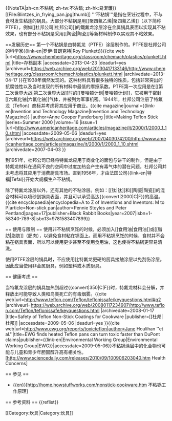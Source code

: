 {{NoteTA|zh-cn:不粘锅; zh-tw:不沾鍋; zh-hk:易潔鑊}}
[[File:Blintzes_in_frying_pan.jpg|thumb]]
'''不粘锅'''是指在烹饪过程中，不与食材发生粘连的锅具。大部分不粘锅是用[[聚四氟乙烯|聚四氟乙烯]]（以下简称PTFE），例如[[杜邦公司|杜邦公司]]的鐵氟龙涂层涂在金属锅具表面以实现其不粘效果，也有部分不粘锅是采用[[陶瓷|陶瓷]]等新材料制作以实现其不粘效果。

==发展历史==
第一个不粘锅是由特氟龙（PTFE）涂层制作的。PTFE是杜邦公司的科学家{{link-en|罗伊·普朗克特|Roy Plunkett}}<ref>{{cite web |url=https://www.chemheritage.org/classroom/chemach/plastics/plunkett.html |title=存档副本 |accessdate=2013-04-23 |deadurl=yes |archiveurl=https://web.archive.org/web/20130417133146/http://www.chemheritage.org/classroom/chemach/plastics/plunkett.html |archivedate=2013-04-17 }}</ref>在1938年偶然发现的。这种材料具有很多独特的性质，包括非常突出的抗腐蚀性以及当时发现的所有材料中最低的摩擦系数。PTFE第一次应用是在[[第二次世界大战|第二次世界大战]]时的[[曼哈顿计划|曼哈顿计划]]，它被用于密封[[六氟化铀|六氟化铀]]气体，并被列为军事机密。1944年，杜邦公司注册了特氟龙（Teflon）商标并考虑将其应用于商业。<ref name="IandTmag">{{cite magazine|journal={{link-en|Invention and Technology Magazine|Invention and Technology Magazine}} |author=Anne Cooper Funderburg |title=Making Teflon Stick |series=Summer 2000 |volume=16 |issue=1 |url=http://www.americanheritage.com/articles/magazine/it/2000/1/2000_1_10.shtml |accessdate=2009-05-06 |deadurl=yes |archiveurl=https://web.archive.org/web/20070403074200/http://www.americanheritage.com/articles/magazine/it/2000/1/2000_1_10.shtml |archivedate=2007-04-03 }}</ref>

到1951年，杜邦公司已经将特氟龙应用于商业化的面包与饼干的制作，但是由于特氟龙材料在通风不良的空间中过度加热会产生有毒气体的潜在问题，杜邦公司并未考虑将其应用于消费厨具市场。直到1956年，才由法国公司{{link-en|特福|Tefal}}开始大规模生产不粘锅。<ref name="IandTmag" />

除了特氟龙涂层以外，还有其他的不粘涂层。例如：[[钛|钛]]和[[陶瓷|陶瓷]]的混合材料可以喷砂到锅具表面，并且可以承受高达{{convert|2000|C|F}}的高温。<ref>{{cite encyclopaedia|encyclopedia=A to Z of Inventions and Inventors: M to P|article=Non-stick pan|author=Pennie Stoyles and Peter Pentland|pages=17|publisher=Black Rabbit Books|year=2007|isbn=1-58340-789-8|isbn13=9781583407899}}</ref>

== 使用与限制 ==
使用非不粘锅烹饪的时候，必须加入[[食用油|食用油]]或[[脂肪|脂肪]]（肥肉），以避免食材粘在锅面上。而用不粘锅烹饪的时候，食材并不会粘在锅具表面，所以可以使用更少甚至不使用食用油，这也使得不粘锅更容易清洗。

使用PTFE涂层的锅具时，不应使用比特氟龙更硬的厨具接触涂层以免刮伤涂层。因此应当使用非金属厨具，例如塑料或木质厨具。

== 健康考虑 ==

当特氟龙涂层的锅具加热到超过{{convert|350|C|F}}时，特氟龙材料会分解，并释放出可能导致人类和鸟类死亡的有毒烟雾。<ref name="IandTmag" /><ref>{{cite web|url=http://www.teflon.com/Teflon/teflonissafe/keyquestions.html#q2 |archiveurl=https://web.archive.org/web/20080117234907/http://www.teflon.com/Teflon/teflonissafe/keyquestions.html |archivedate=2008-01-17 |title=Safety of Teflon Non-Stick Coatings for Cookware |publisher=[[杜邦|杜邦]] |accessdate=2009-05-06 |deadurl=yes }}</ref><ref>{{cite web|url=http://www.ewg.org/reports/toxicteflon|author=Jane Houlihan ''et al.''|title=EWG finds heated Teflon pans can turn toxic faster than DuPont claims|publisher={{link-en|Environmental Working Group|Environmental Working Group|EWG}}|accessdate=2009-05-06}}</ref>不粘锅涂层中的化合物也可能与儿童和青少年胆固醇升高有相关性。<ref name="cholesterol">[http://www.sciencedaily.com/releases/2010/09/100906203040.htm Health Concerns]</ref>

== 参见 ==
* {{en}}[http://home.howstuffworks.com/nonstick-cookware.htm 不粘锅工作原理]

== 参考资料 ==
{{reflist}}

[[Category:炊具|Category:炊具]]
